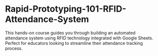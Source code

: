 # Rapid-Prototyping-101-RFID-Attendance-System
This hands-on course guides you through building an automated attendance system using RFID technology integrated with Google Sheets. Perfect for educators looking to streamline their attendance tracking process.
